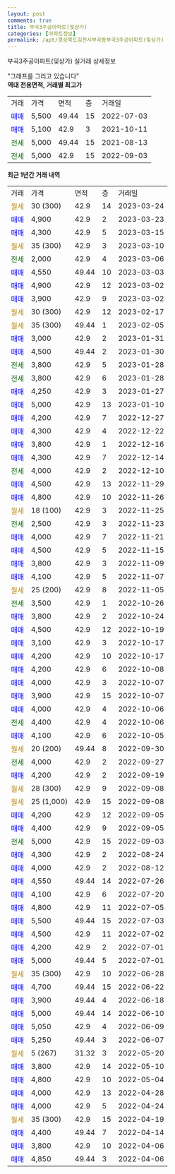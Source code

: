 ```yaml
---
layout: post
comments: true
title: 부곡3주공아파트(및상가)
categories: [아파트정보]
permalink: /apt/경상북도김천시부곡동부곡3주공아파트(및상가)
---
```


부곡3주공아파트(및상가) 실거래 상세정보

<script type="text/javascript">
  google.charts.load('current', {'packages':['line', 'corechart']});
  google.charts.setOnLoadCallback(drawChart);

  function drawChart() {
    var data = new google.visualization.DataTable();
    data.addColumn('date', '거래일');
    data.addColumn('number', "매매");
    data.addColumn('number', "전세");
    data.addColumn('number', "전매");

    data.addRows([[new Date(Date.parse("2023-03-24")), null, null, null], [new Date(Date.parse("2023-03-23")), 4900, null, null], [new Date(Date.parse("2023-03-15")), 4300, null, null], [new Date(Date.parse("2023-03-10")), null, null, null], [new Date(Date.parse("2023-03-06")), null, 2000, null], [new Date(Date.parse("2023-03-03")), 4550, null, null], [new Date(Date.parse("2023-03-02")), 4900, null, null], [new Date(Date.parse("2023-03-02")), 3900, null, null], [new Date(Date.parse("2023-02-17")), null, null, null], [new Date(Date.parse("2023-02-05")), null, null, null], [new Date(Date.parse("2023-01-31")), 3000, null, null], [new Date(Date.parse("2023-01-30")), 4500, null, null], [new Date(Date.parse("2023-01-28")), null, 3800, null], [new Date(Date.parse("2023-01-28")), null, 3800, null], [new Date(Date.parse("2023-01-27")), 4250, null, null], [new Date(Date.parse("2023-01-10")), 5000, null, null], [new Date(Date.parse("2022-12-27")), 4200, null, null], [new Date(Date.parse("2022-12-22")), 4300, null, null], [new Date(Date.parse("2022-12-16")), 3800, null, null], [new Date(Date.parse("2022-12-14")), 4300, null, null], [new Date(Date.parse("2022-12-10")), null, 4000, null], [new Date(Date.parse("2022-11-29")), 4500, null, null], [new Date(Date.parse("2022-11-26")), 4800, null, null], [new Date(Date.parse("2022-11-25")), null, null, null], [new Date(Date.parse("2022-11-23")), null, 2500, null], [new Date(Date.parse("2022-11-21")), 4000, null, null], [new Date(Date.parse("2022-11-15")), 4500, null, null], [new Date(Date.parse("2022-11-09")), 3800, null, null], [new Date(Date.parse("2022-11-07")), 4100, null, null], [new Date(Date.parse("2022-11-05")), null, null, null], [new Date(Date.parse("2022-10-26")), null, 3500, null], [new Date(Date.parse("2022-10-24")), 3800, null, null], [new Date(Date.parse("2022-10-19")), 4500, null, null], [new Date(Date.parse("2022-10-17")), 3100, null, null], [new Date(Date.parse("2022-10-17")), 4200, null, null], [new Date(Date.parse("2022-10-08")), 4200, null, null], [new Date(Date.parse("2022-10-07")), 4000, null, null], [new Date(Date.parse("2022-10-07")), 3900, null, null], [new Date(Date.parse("2022-10-06")), 4000, null, null], [new Date(Date.parse("2022-10-06")), null, 4400, null], [new Date(Date.parse("2022-10-05")), 4100, null, null], [new Date(Date.parse("2022-09-30")), null, null, null], [new Date(Date.parse("2022-09-27")), null, 4000, null], [new Date(Date.parse("2022-09-19")), 4200, null, null], [new Date(Date.parse("2022-09-08")), null, null, null], [new Date(Date.parse("2022-09-08")), null, null, null], [new Date(Date.parse("2022-09-05")), 4200, null, null], [new Date(Date.parse("2022-09-05")), 4400, null, null], [new Date(Date.parse("2022-09-03")), null, 5000, null], [new Date(Date.parse("2022-08-24")), 4300, null, null], [new Date(Date.parse("2022-08-12")), 4000, null, null], [new Date(Date.parse("2022-07-26")), 4550, null, null], [new Date(Date.parse("2022-07-20")), 4100, null, null], [new Date(Date.parse("2022-07-05")), 4800, null, null], [new Date(Date.parse("2022-07-03")), 5500, null, null], [new Date(Date.parse("2022-07-02")), 4500, null, null], [new Date(Date.parse("2022-07-01")), 4200, null, null], [new Date(Date.parse("2022-07-01")), 5000, null, null], [new Date(Date.parse("2022-06-28")), null, null, null], [new Date(Date.parse("2022-06-22")), 4700, null, null], [new Date(Date.parse("2022-06-18")), 3900, null, null], [new Date(Date.parse("2022-06-10")), 5000, null, null], [new Date(Date.parse("2022-06-09")), 5050, null, null], [new Date(Date.parse("2022-06-07")), 5250, null, null], [new Date(Date.parse("2022-05-20")), null, null, null], [new Date(Date.parse("2022-05-10")), 3800, null, null], [new Date(Date.parse("2022-05-04")), 4800, null, null], [new Date(Date.parse("2022-04-28")), 4000, null, null], [new Date(Date.parse("2022-04-24")), 4000, null, null], [new Date(Date.parse("2022-04-19")), null, null, null], [new Date(Date.parse("2022-04-14")), 4400, null, null], [new Date(Date.parse("2022-04-06")), 3800, null, null], [new Date(Date.parse("2022-04-06")), 4850, null, null]]);

    var options = {
      hAxis: {
        format: 'yyyy/MM/dd'
      },    
      lineWidth: 0,
      pointsVisible: true,    
      title: '최근 1년간 유형별 실거래가 분포',
      legend: { position: 'bottom' }
    };

    var formatter = new google.visualization.NumberFormat({pattern:'###,###'} );
    formatter.format(data, 1);
    formatter.format(data, 2);
    
    setTimeout(function() {
        var chart = new google.visualization.LineChart(document.getElementById('columnchart_material'));
        chart.draw(data, (options));
        document.getElementById('loading').style.display = 'none';
    }, 200);
  }
</script>


<div id="loading" style="z-index:20; display: block; margin-left: 0px">"그래프를 그리고 있습니다"</div>
<div id="columnchart_material" style="width: 95%; margin-left: 0px; display: block"></div>
<!-- contents start -->
<b>역대 전용면적, 거래별 최고가</b>
<table class="sortable">
    <tr>
      <td>거래</td>
      <td>가격</td>
      <td>면적</td>
      <td>층</td>
      <td>거래일</td>
    </tr>
        <tr>
          <td><a style="color: blue">매매</a></td>
          <td>5,500</td>
          <td>49.44</td>
          <td>15</td>
          <td>2022-07-03</td>
        </tr>            <tr>
          <td><a style="color: blue">매매</a></td>
          <td>5,100</td>
          <td>42.9</td>
          <td>3</td>
          <td>2021-10-11</td>
        </tr>        
        <tr>
              <td><a style="color: darkgreen">전세</a></td>
              <td>5,000</td>
              <td>49.44</td>
              <td>15</td>
              <td>2021-08-13</td>
            </tr>            <tr>
              <td><a style="color: darkgreen">전세</a></td>
              <td>5,000</td>
              <td>42.9</td>
              <td>15</td>
              <td>2022-09-03</td>
            </tr>        
    
</table>

<b>최근 1년간 거래 내역</b>

<table class="sortable">
    <tr>
      <td>거래</td>
      <td>가격</td>
      <td>면적</td>
      <td>층</td>
      <td>거래일</td>
    </tr>
    <tr>
      <td><a style="color: darkgoldenrod">월세</a></td>
      <td>30 (300)</td>
      <td>42.9</td>
      <td>14</td>
      <td>2023-03-24</td>
    </tr>          <tr>
      <td><a style="color: blue">매매</a></td>
      <td>4,900</td>
      <td>42.9</td>
      <td>2</td>
      <td>2023-03-23</td>
    </tr>          <tr>
      <td><a style="color: blue">매매</a></td>
      <td>4,300</td>
      <td>42.9</td>
      <td>5</td>
      <td>2023-03-15</td>
    </tr>          <tr>
      <td><a style="color: darkgoldenrod">월세</a></td>
      <td>35 (300)</td>
      <td>42.9</td>
      <td>3</td>
      <td>2023-03-10</td>
    </tr>          <tr>
      <td><a style="color: darkgreen">전세</a></td>
      <td>2,000</td>
      <td>42.9</td>
      <td>4</td>
      <td>2023-03-06</td>
    </tr>          <tr>
      <td><a style="color: blue">매매</a></td>
      <td>4,550</td>
      <td>49.44</td>
      <td>10</td>
      <td>2023-03-03</td>
    </tr>          <tr>
      <td><a style="color: blue">매매</a></td>
      <td>4,900</td>
      <td>42.9</td>
      <td>12</td>
      <td>2023-03-02</td>
    </tr>          <tr>
      <td><a style="color: blue">매매</a></td>
      <td>3,900</td>
      <td>42.9</td>
      <td>9</td>
      <td>2023-03-02</td>
    </tr>          <tr>
      <td><a style="color: darkgoldenrod">월세</a></td>
      <td>30 (300)</td>
      <td>42.9</td>
      <td>12</td>
      <td>2023-02-17</td>
    </tr>          <tr>
      <td><a style="color: darkgoldenrod">월세</a></td>
      <td>35 (300)</td>
      <td>49.44</td>
      <td>1</td>
      <td>2023-02-05</td>
    </tr>          <tr>
      <td><a style="color: blue">매매</a></td>
      <td>3,000</td>
      <td>42.9</td>
      <td>2</td>
      <td>2023-01-31</td>
    </tr>          <tr>
      <td><a style="color: blue">매매</a></td>
      <td>4,500</td>
      <td>49.44</td>
      <td>2</td>
      <td>2023-01-30</td>
    </tr>          <tr>
      <td><a style="color: darkgreen">전세</a></td>
      <td>3,800</td>
      <td>42.9</td>
      <td>5</td>
      <td>2023-01-28</td>
    </tr>          <tr>
      <td><a style="color: darkgreen">전세</a></td>
      <td>3,800</td>
      <td>42.9</td>
      <td>6</td>
      <td>2023-01-28</td>
    </tr>          <tr>
      <td><a style="color: blue">매매</a></td>
      <td>4,250</td>
      <td>42.9</td>
      <td>3</td>
      <td>2023-01-27</td>
    </tr>          <tr>
      <td><a style="color: blue">매매</a></td>
      <td>5,000</td>
      <td>42.9</td>
      <td>13</td>
      <td>2023-01-10</td>
    </tr>          <tr>
      <td><a style="color: blue">매매</a></td>
      <td>4,200</td>
      <td>42.9</td>
      <td>7</td>
      <td>2022-12-27</td>
    </tr>          <tr>
      <td><a style="color: blue">매매</a></td>
      <td>4,300</td>
      <td>42.9</td>
      <td>4</td>
      <td>2022-12-22</td>
    </tr>          <tr>
      <td><a style="color: blue">매매</a></td>
      <td>3,800</td>
      <td>42.9</td>
      <td>1</td>
      <td>2022-12-16</td>
    </tr>          <tr>
      <td><a style="color: blue">매매</a></td>
      <td>4,300</td>
      <td>42.9</td>
      <td>7</td>
      <td>2022-12-14</td>
    </tr>          <tr>
      <td><a style="color: darkgreen">전세</a></td>
      <td>4,000</td>
      <td>42.9</td>
      <td>2</td>
      <td>2022-12-10</td>
    </tr>          <tr>
      <td><a style="color: blue">매매</a></td>
      <td>4,500</td>
      <td>42.9</td>
      <td>13</td>
      <td>2022-11-29</td>
    </tr>          <tr>
      <td><a style="color: blue">매매</a></td>
      <td>4,800</td>
      <td>42.9</td>
      <td>10</td>
      <td>2022-11-26</td>
    </tr>          <tr>
      <td><a style="color: darkgoldenrod">월세</a></td>
      <td>18 (100)</td>
      <td>42.9</td>
      <td>3</td>
      <td>2022-11-25</td>
    </tr>          <tr>
      <td><a style="color: darkgreen">전세</a></td>
      <td>2,500</td>
      <td>42.9</td>
      <td>3</td>
      <td>2022-11-23</td>
    </tr>          <tr>
      <td><a style="color: blue">매매</a></td>
      <td>4,000</td>
      <td>42.9</td>
      <td>7</td>
      <td>2022-11-21</td>
    </tr>          <tr>
      <td><a style="color: blue">매매</a></td>
      <td>4,500</td>
      <td>42.9</td>
      <td>5</td>
      <td>2022-11-15</td>
    </tr>          <tr>
      <td><a style="color: blue">매매</a></td>
      <td>3,800</td>
      <td>42.9</td>
      <td>3</td>
      <td>2022-11-09</td>
    </tr>          <tr>
      <td><a style="color: blue">매매</a></td>
      <td>4,100</td>
      <td>42.9</td>
      <td>5</td>
      <td>2022-11-07</td>
    </tr>          <tr>
      <td><a style="color: darkgoldenrod">월세</a></td>
      <td>25 (200)</td>
      <td>42.9</td>
      <td>8</td>
      <td>2022-11-05</td>
    </tr>          <tr>
      <td><a style="color: darkgreen">전세</a></td>
      <td>3,500</td>
      <td>42.9</td>
      <td>1</td>
      <td>2022-10-26</td>
    </tr>          <tr>
      <td><a style="color: blue">매매</a></td>
      <td>3,800</td>
      <td>42.9</td>
      <td>2</td>
      <td>2022-10-24</td>
    </tr>          <tr>
      <td><a style="color: blue">매매</a></td>
      <td>4,500</td>
      <td>42.9</td>
      <td>12</td>
      <td>2022-10-19</td>
    </tr>          <tr>
      <td><a style="color: blue">매매</a></td>
      <td>3,100</td>
      <td>42.9</td>
      <td>3</td>
      <td>2022-10-17</td>
    </tr>          <tr>
      <td><a style="color: blue">매매</a></td>
      <td>4,200</td>
      <td>42.9</td>
      <td>10</td>
      <td>2022-10-17</td>
    </tr>          <tr>
      <td><a style="color: blue">매매</a></td>
      <td>4,200</td>
      <td>42.9</td>
      <td>6</td>
      <td>2022-10-08</td>
    </tr>          <tr>
      <td><a style="color: blue">매매</a></td>
      <td>4,000</td>
      <td>42.9</td>
      <td>3</td>
      <td>2022-10-07</td>
    </tr>          <tr>
      <td><a style="color: blue">매매</a></td>
      <td>3,900</td>
      <td>42.9</td>
      <td>15</td>
      <td>2022-10-07</td>
    </tr>          <tr>
      <td><a style="color: blue">매매</a></td>
      <td>4,000</td>
      <td>42.9</td>
      <td>4</td>
      <td>2022-10-06</td>
    </tr>          <tr>
      <td><a style="color: darkgreen">전세</a></td>
      <td>4,400</td>
      <td>42.9</td>
      <td>4</td>
      <td>2022-10-06</td>
    </tr>          <tr>
      <td><a style="color: blue">매매</a></td>
      <td>4,100</td>
      <td>42.9</td>
      <td>6</td>
      <td>2022-10-05</td>
    </tr>          <tr>
      <td><a style="color: darkgoldenrod">월세</a></td>
      <td>20 (200)</td>
      <td>49.44</td>
      <td>8</td>
      <td>2022-09-30</td>
    </tr>          <tr>
      <td><a style="color: darkgreen">전세</a></td>
      <td>4,000</td>
      <td>42.9</td>
      <td>2</td>
      <td>2022-09-27</td>
    </tr>          <tr>
      <td><a style="color: blue">매매</a></td>
      <td>4,200</td>
      <td>42.9</td>
      <td>2</td>
      <td>2022-09-19</td>
    </tr>          <tr>
      <td><a style="color: darkgoldenrod">월세</a></td>
      <td>28 (300)</td>
      <td>42.9</td>
      <td>9</td>
      <td>2022-09-08</td>
    </tr>          <tr>
      <td><a style="color: darkgoldenrod">월세</a></td>
      <td>25 (1,000)</td>
      <td>42.9</td>
      <td>15</td>
      <td>2022-09-08</td>
    </tr>          <tr>
      <td><a style="color: blue">매매</a></td>
      <td>4,200</td>
      <td>42.9</td>
      <td>12</td>
      <td>2022-09-05</td>
    </tr>          <tr>
      <td><a style="color: blue">매매</a></td>
      <td>4,400</td>
      <td>42.9</td>
      <td>9</td>
      <td>2022-09-05</td>
    </tr>          <tr>
      <td><a style="color: darkgreen">전세</a></td>
      <td>5,000</td>
      <td>42.9</td>
      <td>15</td>
      <td>2022-09-03</td>
    </tr>          <tr>
      <td><a style="color: blue">매매</a></td>
      <td>4,300</td>
      <td>42.9</td>
      <td>2</td>
      <td>2022-08-24</td>
    </tr>          <tr>
      <td><a style="color: blue">매매</a></td>
      <td>4,000</td>
      <td>42.9</td>
      <td>2</td>
      <td>2022-08-12</td>
    </tr>          <tr>
      <td><a style="color: blue">매매</a></td>
      <td>4,550</td>
      <td>49.44</td>
      <td>14</td>
      <td>2022-07-26</td>
    </tr>          <tr>
      <td><a style="color: blue">매매</a></td>
      <td>4,100</td>
      <td>42.9</td>
      <td>6</td>
      <td>2022-07-20</td>
    </tr>          <tr>
      <td><a style="color: blue">매매</a></td>
      <td>4,800</td>
      <td>42.9</td>
      <td>11</td>
      <td>2022-07-05</td>
    </tr>          <tr>
      <td><a style="color: blue">매매</a></td>
      <td>5,500</td>
      <td>49.44</td>
      <td>15</td>
      <td>2022-07-03</td>
    </tr>          <tr>
      <td><a style="color: blue">매매</a></td>
      <td>4,500</td>
      <td>42.9</td>
      <td>11</td>
      <td>2022-07-02</td>
    </tr>          <tr>
      <td><a style="color: blue">매매</a></td>
      <td>4,200</td>
      <td>42.9</td>
      <td>2</td>
      <td>2022-07-01</td>
    </tr>          <tr>
      <td><a style="color: blue">매매</a></td>
      <td>5,000</td>
      <td>49.44</td>
      <td>5</td>
      <td>2022-07-01</td>
    </tr>          <tr>
      <td><a style="color: darkgoldenrod">월세</a></td>
      <td>35 (300)</td>
      <td>42.9</td>
      <td>10</td>
      <td>2022-06-28</td>
    </tr>          <tr>
      <td><a style="color: blue">매매</a></td>
      <td>4,700</td>
      <td>49.44</td>
      <td>15</td>
      <td>2022-06-22</td>
    </tr>          <tr>
      <td><a style="color: blue">매매</a></td>
      <td>3,900</td>
      <td>49.44</td>
      <td>4</td>
      <td>2022-06-18</td>
    </tr>          <tr>
      <td><a style="color: blue">매매</a></td>
      <td>5,000</td>
      <td>49.44</td>
      <td>14</td>
      <td>2022-06-10</td>
    </tr>          <tr>
      <td><a style="color: blue">매매</a></td>
      <td>5,050</td>
      <td>42.9</td>
      <td>4</td>
      <td>2022-06-09</td>
    </tr>          <tr>
      <td><a style="color: blue">매매</a></td>
      <td>5,250</td>
      <td>49.44</td>
      <td>3</td>
      <td>2022-06-07</td>
    </tr>          <tr>
      <td><a style="color: darkgoldenrod">월세</a></td>
      <td>5 (267)</td>
      <td>31.32</td>
      <td>3</td>
      <td>2022-05-20</td>
    </tr>          <tr>
      <td><a style="color: blue">매매</a></td>
      <td>3,800</td>
      <td>42.9</td>
      <td>14</td>
      <td>2022-05-10</td>
    </tr>          <tr>
      <td><a style="color: blue">매매</a></td>
      <td>4,800</td>
      <td>42.9</td>
      <td>10</td>
      <td>2022-05-04</td>
    </tr>          <tr>
      <td><a style="color: blue">매매</a></td>
      <td>4,000</td>
      <td>42.9</td>
      <td>13</td>
      <td>2022-04-28</td>
    </tr>          <tr>
      <td><a style="color: blue">매매</a></td>
      <td>4,000</td>
      <td>42.9</td>
      <td>5</td>
      <td>2022-04-24</td>
    </tr>          <tr>
      <td><a style="color: darkgoldenrod">월세</a></td>
      <td>35 (300)</td>
      <td>42.9</td>
      <td>15</td>
      <td>2022-04-19</td>
    </tr>          <tr>
      <td><a style="color: blue">매매</a></td>
      <td>4,400</td>
      <td>49.44</td>
      <td>7</td>
      <td>2022-04-14</td>
    </tr>          <tr>
      <td><a style="color: blue">매매</a></td>
      <td>3,800</td>
      <td>42.9</td>
      <td>10</td>
      <td>2022-04-06</td>
    </tr>          <tr>
      <td><a style="color: blue">매매</a></td>
      <td>4,850</td>
      <td>49.44</td>
      <td>3</td>
      <td>2022-04-06</td>
    </tr>      </table>
<!-- contents end -->    

